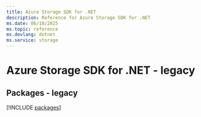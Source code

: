 ```yaml
---
title: Azure Storage SDK for .NET
description: Reference for Azure Storage SDK for .NET
ms.date: 06/18/2025
ms.topic: reference
ms.devlang: dotnet
ms.service: storage
---
```

# Azure Storage SDK for .NET - legacy
## Packages - legacy
[!INCLUDE [packages](storage-index.md)]